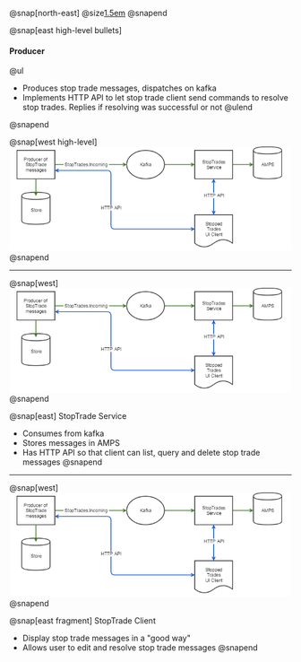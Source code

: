 @snap[north-east]
@size[1.5em](Overview)
@snapend

@snap[east high-level bullets]

#### Producer

@ul[](false)
 - Produces stop trade messages, dispatches on kafka
 - Implements HTTP API to let stop trade client send commands to resolve stop trades. Replies if resolving was successful or not
 @ulend

@snapend

@snap[west high-level]
![](img/stopped-trades-high-level.png)
@snapend

---

@snap[west]
![](img/stopped-trades-high-level.png)
@snapend

@snap[east]
StopTrade Service

- Consumes from kafka
- Stores messages in AMPS
- Has HTTP API so that client can list, query and delete stop trade messages
@snapend

---

@snap[west]
![](img/stopped-trades-high-level.png)
@snapend

@snap[east fragment]
StopTrade Client

- Display stop trade messages in a "good way"
- Allows user to edit and resolve stop trade messages
@snapend

